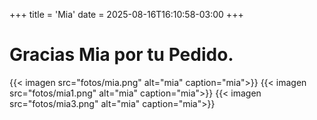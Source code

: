 +++
title = 'Mia'
date = 2025-08-16T16:10:58-03:00
+++

# Gracias Mia por tu Pedido.

{{< imagen src="fotos/mia.png" alt="mia" caption="mia">}}
{{< imagen src="fotos/mia1.png" alt="mia" caption="mia">}}
{{< imagen src="fotos/mia3.png" alt="mia" caption="mia">}}
